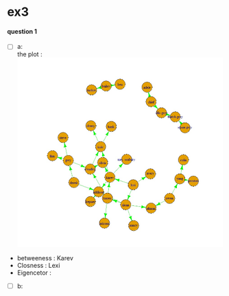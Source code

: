 # ex3
#### question 1
- [ ] a: <br>
the plot :<br>
![alt tag](EX3.jpg)<br>
- betweeness :  Karev
- Closness : Lexi
- Eigencetor : 

- [ ] b:
